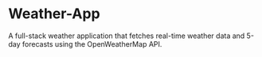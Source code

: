 # Weather-App
A full-stack weather application that fetches real-time weather data and 5-day forecasts using the OpenWeatherMap API.
